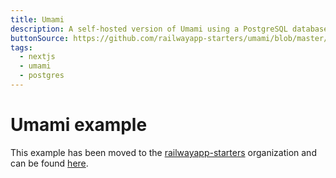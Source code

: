 ```yaml
---
title: Umami
description: A self-hosted version of Umami using a PostgreSQL database
buttonSource: https://github.com/railwayapp-starters/umami/blob/master/README.md
tags:
  - nextjs
  - umami
  - postgres
---
```


# Umami example

This example has been moved to the [railwayapp-starters](https://github.com/railwayapp-starters) organization and can be found [here](https://github.com/railwayapp-starters/umami).
